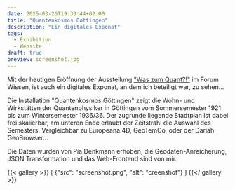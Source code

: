 ```yaml
---
date: 2025-03-26T19:30:44+02:00
title: "Quantenkosmos Göttingen"
description: "Ein digitales Exponat"
tags:
  - Exhibition
  - Website
draft: true
preview: screenshot.jpg
---
```


Mit der heutigen Eröffnung der Ausstellung ["Was zum Quant?!"](https://www.forum-wissen.de/event/eroeffnung-was-zum-quant/) im Forum Wissen, ist auch ein digitales Exponat, an dem ich beteiligt war, zu sehen...
<!--more-->

Die Installation "Quantenkosmos Göttingen" zeigt die Wohn- und Wirkstätten der Quantenphysiker in Göttingen vom Sommersemester 1921 bis zum Wintersemester 1936/36. Der zugrunde liegende Stadtplan ist dabei frei skalierbar, am unteren Ende erlaubt der Zeitstrahl die Auswahl des Semesters.
Vergleichbar zu Europeana.4D, GeoTemCo, oder der Dariah GeoBrowser...

Die Daten wurden von Pia Denkmann erhoben, die Geodaten-Anreicherung, JSON Transformation und das Web-Frontend sind von mir.

{{< gallery >}}
[
  {"src": "screenshot.png", "alt": "creenshot"}
]
{{</ gallery >}}
